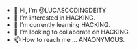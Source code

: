 - 👋 Hi, I’m @LUCASCODINGDEITY
- 👀 I’m interested in HACKING.
- 🌱 I’m currently learning HACKING. 
- 💞️ I’m looking to collaborate on HACKING. 
- 📫 How to reach me ... ANAONYMOUS.

<!---
LUCASCODINGDEITY/LUCASCODINGDEITY is a ✨ special ✨ repository because its `README.md` (this file) appears on your GitHub profile.
You can click the Preview link to take a look at your changes.
--->
